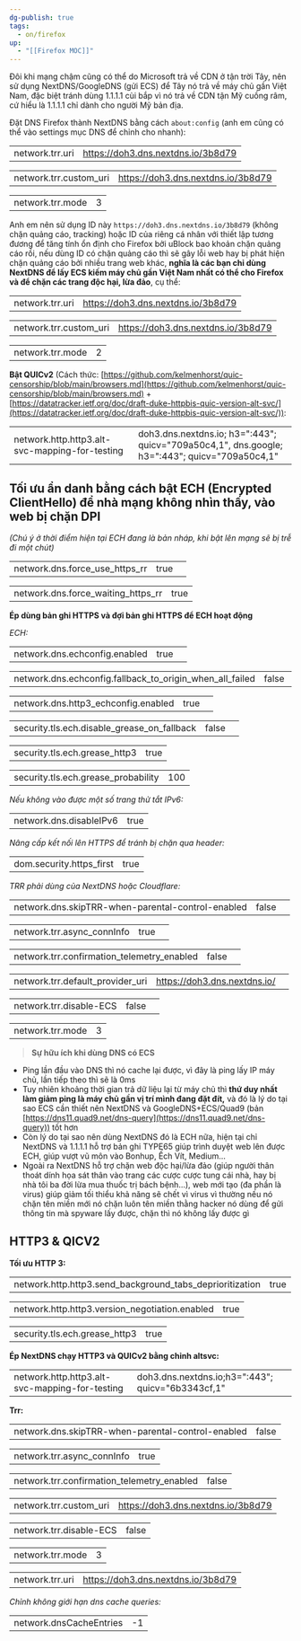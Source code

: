 ```yaml
---
dg-publish: true
tags:
  - on/firefox
up:
  - "[[Firefox MOC]]"
---
```

Đôi khi mạng chậm cũng có thể do Microsoft trả về CDN ở tận trời Tây, nên sử dụng NextDNS/GoogleDNS (gửi ECS) để Tây nó trả về máy chủ gần Việt Nam, đặc biệt tránh dùng 1.1.1.1 cùi bắp vì nó trả về CDN tận Mỹ cuồng râm, cứ hiểu là 1.1.1.1 chỉ dành cho người Mỹ bản địa.

Đặt DNS Firefox thành NextDNS bằng cách `about:config` (anh em cũng có thể vào settings mục DNS để chỉnh cho nhanh):  

|   |   |
|---|---|
|network.trr.uri|https://doh3.dns.nextdns.io/3b8d79|

|   |   |
|---|---|
|network.trr.custom_uri|https://doh3.dns.nextdns.io/3b8d79|

|   |   |
|---|---|
|network.trr.mode|3|

  
Anh em nên sử dụng ID này `https://doh3.dns.nextdns.io/3b8d79` (không chặn quảng cáo, tracking) hoặc ID của riêng cá nhân với thiết lập tương đương để tăng tính ổn định cho Firefox bởi uBlock bao khoản chặn quảng cáo rồi, nếu dùng ID có chặn quảng cáo thì sẽ gây lỗi web hay bị phát hiện chặn quảng cáo bởi nhiều trang web khác, **nghĩa là các bạn chỉ dùng NextDNS để lấy ECS kiếm máy chủ gần Việt Nam nhất có thể cho Firefox** **và để chặn các trang độc hại, lừa đảo**, cụ thể:  
  

|   |   |
|---|---|
|network.trr.uri|https://doh3.dns.nextdns.io/3b8d79|

|   |   |
|---|---|
|network.trr.custom_uri|https://doh3.dns.nextdns.io/3b8d79|

|   |   |
|---|---|
|network.trr.mode|2|

  
**Bật QUICv2** (Cách thức: [https://github.com/kelmenhorst/quic-censorship/blob/main/browsers.md](https://github.com/kelmenhorst/quic-censorship/blob/main/browsers.md) + [https://datatracker.ietf.org/doc/draft-duke-httpbis-quic-version-alt-svc/](https://datatracker.ietf.org/doc/draft-duke-httpbis-quic-version-alt-svc/)):  

|   |   |
|---|---|
|network.http.http3.alt-svc-mapping-for-testing|doh3.dns.nextdns.io; h3=":443"; quicv="709a50c4,1", dns.google; h3=":443"; quicv="709a50c4,1"|

  
## Tối ưu ẩn danh bằng cách bật ECH (Encrypted ClientHello) để nhà mạng không nhìn thấy, vào web bị chặn DPI 
*(Chú ý ở thời điểm hiện tại ECH đang là bản nháp, khi bật lên mạng sẽ bị trễ đi một chút)*

|   |   |   |
|---|---|---|
|network.dns.force_use_https_rr|true||

|   |   |
|---|---|
|network.dns.force_waiting_https_rr|true|

  
**Ép dùng bản ghi HTTPS và đợi bản ghi HTTPS để ECH hoạt động** 

*ECH:*  

|   |   |   |
|---|---|---|
|network.dns.echconfig.enabled|true||

|   |   |   |
|---|---|---|
|network.dns.echconfig.fallback_to_origin_when_all_failed|false||

|   |   |   |
|---|---|---|
|network.dns.http3_echconfig.enabled|true||

|   |   |   |
|---|---|---|
|security.tls.ech.disable_grease_on_fallback|false||

|   |   |
|---|---|
|security.tls.ech.grease_http3|true|

|   |   |
|---|---|
|security.tls.ech.grease_probability|100|

*Nếu không vào được một số trang thử tắt IPv6:*  

|   |   |
|---|---|
|network.dns.disableIPv6|true|

*Nâng cấp kết nối lên HTTPS để tránh bị chặn qua header:*

|   |   |
|---|---|
|dom.security.https_first|true|

*TRR phải dùng của NextDNS hoặc Cloudflare:*  

|   |   |   |
|---|---|---|
|network.dns.skipTRR-when-parental-control-enabled|false||

|   |   |   |
|---|---|---|
|network.trr.async_connInfo|true||

|   |   |   |
|---|---|---|
|network.trr.confirmation_telemetry_enabled|false||

|   |   |   |
|---|---|---|
|network.trr.default_provider_uri|https://doh3.dns.nextdns.io/||

|   |   |   |
|---|---|---|
|network.trr.disable-ECS|false||

|   |   |
|---|---|
|network.trr.mode|3|


> **Sự hữu ích khi dùng DNS có ECS**

- Ping lần đầu vào DNS thì nó cache lại được, vì đây là ping lấy IP máy chủ, lần tiếp theo thì sẽ là 0ms
- Tuy nhiên khoảng thời gian trả dữ liệu lại từ máy chủ thì **thứ duy nhất làm giảm ping là máy chủ gần vị trí mình đang đặt đít,** và đó là lý do tại sao ECS cần thiết nên NextDNS và GoogleDNS+ECS/Quad9 (bản [https://dns11.quad9.net/dns-query](https://dns11.quad9.net/dns-query)) tốt hơn
- Còn lý do tại sao nên dùng NextDNS đó là ECH nữa, hiện tại chỉ NextDNS và 1.1.1.1 hỗ trợ bản ghi TYPE65 giúp trình duyệt web lên được ECH, giúp vượt vũ môn vào Bonhup, Ếch Vít, Medium...
- Ngoài ra NextDNS hỗ trợ chặn web độc hại/lừa đảo (giúp người thân thoát dính họa sát thân vào trang các cược cược tung cái nhà, hay bị nhà tôi ba đời lừa mua thuốc trị bách bệnh...), web mới tạo (đa phần là virus) giúp giảm tối thiểu khả năng sẽ chết vì virus vì thường nếu nó chặn tên miền mới nó chặn luôn tên miền thằng hacker nó dùng để gửi thông tin mà spyware lấy được, chặn thì nó không lấy được gì

## HTTP3 & QICV2
**Tối ưu HTTP 3:**

|   |   |
|---|---|
|network.http.http3.send_background_tabs_deprioritization|true|

|   |   |
|---|---|
|network.http.http3.version_negotiation.enabled|true|

|   |   |
|---|---|
|security.tls.ech.grease_http3|true|

**Ép NextDNS chạy HTTP3 và QUICv2 bằng chỉnh altsvc:**  

|   |   |
|---|---|
|network.http.http3.alt-svc-mapping-for-testing|doh3.dns.nextdns.io;h3=":443"; quicv="6b3343cf,1" |

**Trr:**

|   |   |
|---|---|
|network.dns.skipTRR-when-parental-control-enabled|false|

|   |   |
|---|---|
|network.trr.async_connInfo|true|

|   |   |
|---|---|
|network.trr.confirmation_telemetry_enabled|false|

|   |   |
|---|---|
|network.trr.custom_uri|https://doh3.dns.nextdns.io/3b8d79|

|   |   |
|---|---|
|network.trr.disable-ECS|false|

|   |   |
|---|---|
|network.trr.mode|3|

|   |   |
|---|---|
|network.trr.uri|https://doh3.dns.nextdns.io/3b8d79|

*Chỉnh không giới hạn dns cache queries:*

|   |   |
|---|---|
|network.dnsCacheEntries|-1|
